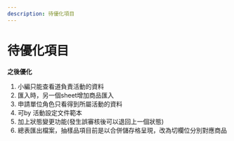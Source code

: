 ```yaml
---
description: 待優化項目
---
```


# 待優化項目

**之後優化**

1. 小編只能查看道負責活動的資料
2. 匯入時，另一個sheet增加商品匯入
3. 申請單位角色只看得到所屬活動的資料
4. 可by 活動設定文件範本
5. 加上狀態變更功能(發生誤審核後可以退回上一個狀態)
6. 總表匯出檔案，抽樣品項目前是以合併儲存格呈現，改為切欄位分別對應商品
